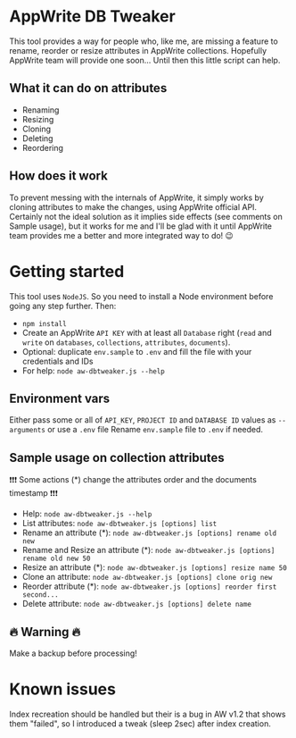 # AppWrite DB Tweaker

This tool provides a way for people who, like me, are missing a feature to rename, reorder or resize attributes in AppWrite collections.
Hopefully AppWrite team will provide one soon... Until then this little script can help.

## What it can do on attributes

-  Renaming
-  Resizing
-  Cloning
-  Deleting
-  Reordering

## How does it work

To prevent messing with the internals of AppWrite, it simply works by cloning attributes to make the changes, using AppWrite official API.
Certainly not the ideal solution as it implies side effects (see comments on Sample usage), but it works for me and I'll be glad with it until AppWrite team provides me a better and more integrated way to do! 😉

# Getting started

This tool uses `NodeJS`. So you need to install a Node environment before going any step further.
Then:

-  `npm install`
-  Create an AppWrite `API KEY` with at least all `Database` right (`read` and `write` on `databases`, `collections`, `attributes`, `documents`).
-  Optional: duplicate `env.sample` to `.env` and fill the file with your credentials and IDs
-  For help: `node aw-dbtweaker.js --help`

## Environment vars

Either pass some or all of `API_KEY`, `PROJECT ID` and `DATABASE ID` values as `--arguments` or use a `.env` file
Rename `env.sample` file to `.env` if needed.

## Sample usage on collection attributes

❗️❗️❗️ Some actions (\*) change the attributes order and the documents timestamp ❗️❗️❗️

-  Help: `node aw-dbtweaker.js --help`
-  List attributes: `node aw-dbtweaker.js [options] list`
-  Rename an attribute (\*): `node aw-dbtweaker.js [options] rename old new`
-  Rename and Resize an attribute (\*): `node aw-dbtweaker.js [options] rename old new 50`
-  Resize an attribute (\*): `node aw-dbtweaker.js [options] resize name 50`
-  Clone an attribute: `node aw-dbtweaker.js [options] clone orig new`
-  Reorder attribute (\*): `node aw-dbtweaker.js [options] reorder first second...`
-  Delete attribute: `node aw-dbtweaker.js [options] delete name`

## 🔥 Warning 🔥

Make a backup before processing!

# Known issues

Index recreation should be handled but their is a bug in AW v1.2 that shows them "failed", so I introduced a tweak (sleep 2sec) after index creation.
